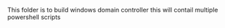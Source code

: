 This folder is to build windows domain controller 
 this will contail multiple powershell scripts 
 
